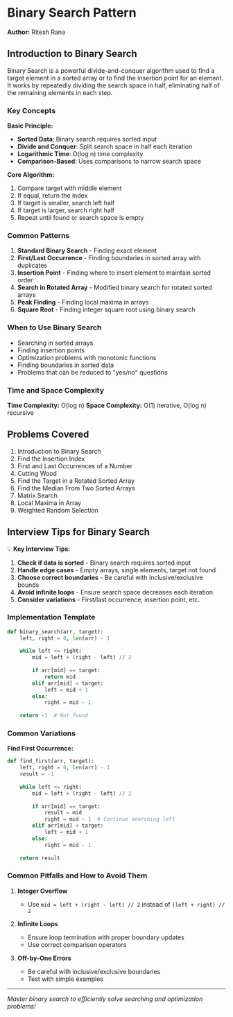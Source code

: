 # Binary Search Pattern

**Author:** Ritesh Rana

## Introduction to Binary Search

Binary Search is a powerful divide-and-conquer algorithm used to find a target element in a sorted array or to find the insertion point for an element. It works by repeatedly dividing the search space in half, eliminating half of the remaining elements in each step.

### Key Concepts

**Basic Principle:**
- **Sorted Data**: Binary search requires sorted input
- **Divide and Conquer**: Split search space in half each iteration
- **Logarithmic Time**: O(log n) time complexity
- **Comparison-Based**: Uses comparisons to narrow search space

**Core Algorithm:**
1. Compare target with middle element
2. If equal, return the index
3. If target is smaller, search left half
4. If target is larger, search right half
5. Repeat until found or search space is empty

### Common Patterns

1. **Standard Binary Search** - Finding exact element
2. **First/Last Occurrence** - Finding boundaries in sorted array with duplicates
3. **Insertion Point** - Finding where to insert element to maintain sorted order
4. **Search in Rotated Array** - Modified binary search for rotated sorted arrays
5. **Peak Finding** - Finding local maxima in arrays
6. **Square Root** - Finding integer square root using binary search

### When to Use Binary Search

- Searching in sorted arrays
- Finding insertion points
- Optimization problems with monotonic functions
- Finding boundaries in sorted data
- Problems that can be reduced to "yes/no" questions

### Time and Space Complexity

**Time Complexity:** O(log n)
**Space Complexity:** O(1) iterative, O(log n) recursive

## Problems Covered

1. Introduction to Binary Search
2. Find the Insertion Index
3. First and Last Occurrences of a Number
4. Cutting Wood
5. Find the Target in a Rotated Sorted Array
6. Find the Median From Two Sorted Arrays
7. Matrix Search
8. Local Maxima in Array
9. Weighted Random Selection

## Interview Tips for Binary Search

💡 **Key Interview Tips:**

1. **Check if data is sorted** - Binary search requires sorted input
2. **Handle edge cases** - Empty arrays, single elements, target not found
3. **Choose correct boundaries** - Be careful with inclusive/exclusive bounds
4. **Avoid infinite loops** - Ensure search space decreases each iteration
5. **Consider variations** - First/last occurrence, insertion point, etc.

### Implementation Template

```python
def binary_search(arr, target):
    left, right = 0, len(arr) - 1
    
    while left <= right:
        mid = left + (right - left) // 2
        
        if arr[mid] == target:
            return mid
        elif arr[mid] < target:
            left = mid + 1
        else:
            right = mid - 1
    
    return -1  # Not found
```

### Common Variations

**Find First Occurrence:**
```python
def find_first(arr, target):
    left, right = 0, len(arr) - 1
    result = -1
    
    while left <= right:
        mid = left + (right - left) // 2
        
        if arr[mid] == target:
            result = mid
            right = mid - 1  # Continue searching left
        elif arr[mid] < target:
            left = mid + 1
        else:
            right = mid - 1
    
    return result
```

### Common Pitfalls and How to Avoid Them

1. **Integer Overflow**
   - Use `mid = left + (right - left) // 2` instead of `(left + right) // 2`

2. **Infinite Loops**
   - Ensure loop termination with proper boundary updates
   - Use correct comparison operators

3. **Off-by-One Errors**
   - Be careful with inclusive/exclusive boundaries
   - Test with simple examples

---
*Master binary search to efficiently solve searching and optimization problems!*